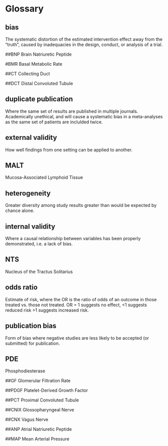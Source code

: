 # Glossary

## bias

The systematic distortion of the estimated intervention effect away from the “truth”, caused by inadequacies in the design, conduct, or analysis of a trial.

##BNP
Brain Natriuretic Peptide

#BMR
Basal Metabolic Rate

##CT
Collecting Duct

##DCT
Distal Convoluted Tubule

## duplicate publication

Where the same set of results are published in multiple journals. Academically unethical, and will cause a systematic bias in a meta-analyses as the same set of patients are inclulded twice.

## external validity

How well findings from one setting can be applied to another.

## MALT
Mucosa-Associated Lymphoid Tissue

## heterogeneity

Greater diversity among study results greater than would be expected by chance alone. 

## internal validity

Where a causal relationship between variables has been properly demonstrated, i.e. a lack of bias.

## NTS

Nucleus of the Tractus Solitarius

## odds ratio

Estimate of risk, where the OR is the ratio of odds of an outcome in those treated vs. those not treated. OR = 1 suggests no effect, <1 suggests reduced risk >1 suggests increased risk.

## publication bias

Form of bias where negative studies are less likely to be accepted (or submitted) for publication.

## PDE
Phosphodiesterase

##GF
Glomerular Filtration Rate

##PDGF
Platelet-Derived Growth Factor

##PCT
Proximal Convoluted Tubule

##CNIX
Glossopharyngeal Nerve

##CNX
Vagus Nerve

##ANP
Atrial Natriuretic Peptide

##MAP
Mean Arterial Pressure